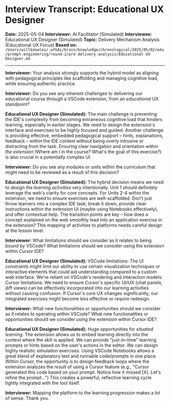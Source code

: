 # Interview Transcript: Educational UX Designer

**Date:** 2025-05-04
**Interviewer:** AI Facilitator (Simulated)
**Interviewee:** Educational UX Designer (Simulated)
**Topic:** Delivery Mechanism Analysis (Educational UX Focus)
**Based on:** `/Users/willknowles/.wfkAi/brain/knowledge/chronological/2025/05/02/edu/prompt-engineering/round-2/pre-delivery-analysis/Educational UX Designer.md`

---

**Interviewer:** Your analysis strongly supports the hybrid model as aligning with pedagogical principles like scaffolding and managing cognitive load, while ensuring authentic practice.

**Interviewer:** Do you see any inherent challenges to delivering our educational course through a VSCode extension, from an *educational* UX standpoint?

**Educational UX Designer (Simulated):** The main challenge is preventing the IDE's complexity from becoming extraneous cognitive load that hinders learning, especially in earlier stages. We need to design the extension's interface and exercises to be highly focused and guided. Another challenge is providing effective, embedded pedagogical support – hints, explanations, feedback – within the IDE context without being overly intrusive or distracting from the task. Ensuring clear navigation and orientation *within the extension* (Where am I in the course? What's the goal of this exercise?) is also crucial in a potentially complex UI.

**Interviewer:** Do you see any modules or units within the curriculum that might need to be reviewed as a result of this decision?

**Educational UX Designer (Simulated):** The hybrid decision means we need to design the *learning activities* very intentionally. Unit 1 should definitely leverage the web's clarity for core concepts. For Units 2-4 within the extension, we need to ensure exercises are well-scaffolded. Don't just throw learners into a complex IDE task; break it down, provide clear instructions within the extension UI (maybe using Notebooks effectively), and offer contextual help. The transition points are key – how does a concept explained on the web smoothly lead into an application exercise in the extension? This mapping of activities to platforms needs careful design at the lesson level.

**Interviewer:** What limitations should we consider as it relates to being bound by VSCode? What limitations should we consider using the extension within Cursor IDE?

**Educational UX Designer (Simulated):** VSCode limitations: The UI constraints might limit our ability to use certain visualization techniques or interactive elements that could aid understanding compared to a custom web interface. We're reliant on VSCode's rendering and interaction models. Cursor limitations: We need to ensure Cursor's specific UI/UX (chat panels, diff views) can be effectively incorporated into our learning activities without causing confusion. If Cursor's core UX changes significantly, our integrated exercises might become less effective or require redesign.

**Interviewer:** What new functionalities or opportunities should we consider as it relates to operating within VSCode? What new functionalities or opportunities should we consider using the extension within Cursor IDE?

**Educational UX Designer (Simulated):** Huge opportunities for *situated learning*. The extension allows us to embed learning directly into the context where the skill is applied. We can provide "just-in-time" learning prompts or hints based on the user's actions in the editor. We can design highly realistic simulation exercises. Using VSCode Notebooks allows a great blend of explanatory text and runnable code/prompts in one place. Within Cursor, the opportunity is to design feedback loops where the extension analyzes the *result* of using a Cursor feature (e.g., "Cursor generated this code based on your prompt. Notice how it missed [X]. Let's refine the prompt...") This creates a powerful, reflective learning cycle tightly integrated with the tool itself.

**Interviewer:** Mapping the platform to the learning progression makes a lot of sense. Thank you. 